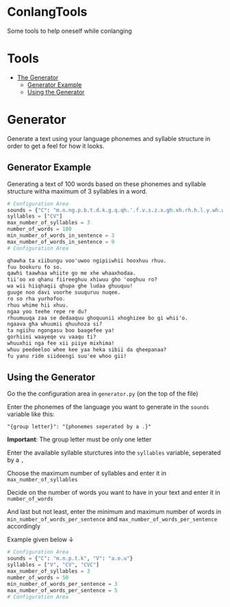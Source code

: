 # ConlangTools 
Some tools to help oneself while conlanging

# Tools

* [The Generator](#generator)
  * [Generator Example](#generator-example)
  * [Using the Generator](#using-the-generator)

# Generator

Generate a text using your language phonemes and syllable structure in order to get a feel for how it looks.

## Generator Example

Generating a text of 100 words based on these phonemes and syllable structure witha maximum of 3 syllables in a word.

```python
# Configuration Area
sounds = {"C": "m.n.ng.p.b.t.d.k.g.q.qh.'.f.v.s.z.x.gh.xh.rh.h.l.y.wh.w.r", "V": "a.o.e.i.u.aa.ee.ii.oo.uu"}
syllables = ["CV"]
max_number_of_syllables = 3
number_of_words = 100
min_number_of_words_in_sentence = 3
max_number_of_words_in_sentence = 9
# Configuration Area
```

```txt
qhawha ta xiibungu voo'uwoo ngipiiwhii hooxhuu rhuu.
fuu bookuru fo so.
qawhi taawhaa whiite go me xhe whaaxhodaa.
tii'oo xo qhanu fiireeghuu xhiwuu gho 'ooghuu ro?
wa wii hiiqhaqii qhupa ghe ludaa ghuuquu!
guuge noo davi voorhe suuquruu nuqee.
ro so rha yurhofoo.
rhuu whime hii xhuu.
ngaa yoo teehe repe re du?
rhuumuuqa zaa se dedaaquu ghoquunii xhoghizee bo gi whii'o.
ngaava gha whuumii qhuuhoza si?
ta ngiihu ngongasu boo baagefee ya!
gorhiini waayeqe vu vaaqu ti?
whuuxhii nga fee xii piiye mixhima!
whuu peedeeloo whee kee yaa heka sibii da qheepanaa?
fu yanu ride siideengi suu'ee whoo gii!
```

## Using the Generator

Go the the configuration area in `generator.py` (on the top of the file)

Enter the phonemes of the language you want to generate in the `sounds` variable like this:

`"{group letter}": "{phonemes seperated by a .}"`

**Important**: The group letter must be only one letter

Enter the available syllable sturctures into the `syllables` variable, seperated by a `,`

Choose the maximum number of syllables and enter it in `max_number_of_syllables`

Decide on the number of words you want to have in your text and enter it in `number_of_words`

And last but not least, enter the minimum and maximum number of words in `min_number_of_words_per_sentence` and `max_number_of_words_per_sentence`
accordingly

Example given below ↓

```python
# Configuration Area
sounds = {"C": "m.n.p.t.k", "V": "a.o.u"}
syllables = ["V", "CV", "CVC"]
max_number_of_syllables = 3
number_of_words = 50
min_number_of_words_per_sentence = 3
max_number_of_words_per_sentence = 5
# Configuration Area
```
